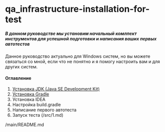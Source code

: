 # qa_infrastructure-installation-for-test
##### В данном руководстве мы установим начальный комлпект инструментов для успешной подготовки и написания ваших первых автотестов
Данное руководство актуально для Windows систем, но вы можете связаться со мной, если что не понятно и я помогу настроить вам и для других систем.

#### Оглавление
1. [Установка JDK (Java SE Development Kit)](/src/Install_JDK.md)
2. [Установка Gradle](/src/Install_Gradle.md)
3. Установка IDEA
4. Настройка build.gradle
5. Написание первого автотеста
6. Запуск теста (/src/1.md)


/main/README.md

